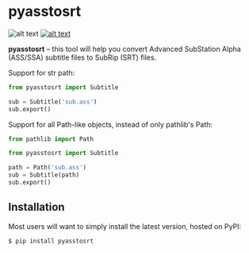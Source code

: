 pyasstosrt
=================================================================================================================================================================================

![alt text](https://api.travis-ci.com/GitBib/pyasstosrt.svg?branch=master) [![alt text](https://img.shields.io/pypi/v/pyasstosrt.svg?style=flat)](https://pypi.org/project/pyasstosrt/)

**pyasstosrt** – this tool will help you convert Advanced SubStation Alpha (ASS/SSA) subtitle files to SubRip (SRT) files.

Support for str path:
```python
from pyasstosrt import Subtitle

sub = Subtitle('sub.ass')
sub.export()
```

Support for all Path-like objects, instead of only pathlib's Path:

```python
from pathlib import Path

from pyasstosrt import Subtitle

path = Path('sub.ass')
sub = Subtitle(path)
sub.export()
```

Installation
------------
Most users will want to simply install the latest version, hosted on PyPI:

    $ pip install pyasstosrt
